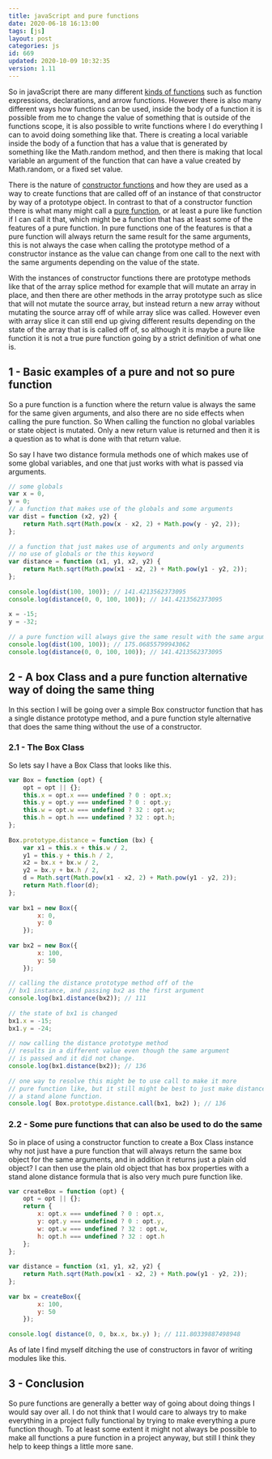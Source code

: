 ```yaml
---
title: javaScript and pure functions
date: 2020-06-18 16:13:00
tags: [js]
layout: post
categories: js
id: 669
updated: 2020-10-09 10:32:35
version: 1.11
---
```


So in javaScript there are many different [kinds of functions](/2019/12/16/js-function/) such as function expressions, declarations, and arrow functions. However there is also many different ways how functions can be used, inside the body of a function it is possible from me to change the value of something that is outside of the functions scope, it is also possible to write functions where I do everything I can to avoid doing something like that. There is creating a local variable inside the body of a function that has a value that is generated by something like the Math.random method, and then there is making that local variable an argument of the function that can have a value created by Math.random, or a fixed set value.

There is the nature of [constructor functions](/2019/02/27/js-javascript-constructor/) and how they are used as a way to create functions that are called off of an instance of that constructor by way of a prototype object. In contrast to that of a constructor function there is what many might call a [pure function](https://en.wikipedia.org/wiki/Pure_function), or at least a pure like function if I can call it that, which might be a function that has at least some of the features of a pure function. In pure functions one of the features is that a pure function will always return the same result for the same arguments, this is not always the case when calling the prototype method of a constructor instance as the value can change from one call to the next with the same arguments depending on the value of the state.

With the instances of constructor functions there are prototype methods like that of the array splice method for example that will mutate an array in place, and then there are other methods in the array prototype such as slice that will not mutate the source array, but instead return a new array without mutating the source array off of while array slice was called. However even with array slice it can still end up giving different results depending on the state of the array that is is called off of, so although it is maybe a pure like function it is not a true pure function going by a strict definition of what one is.

<!-- more -->

## 1 - Basic examples of a pure and not so pure function

So a pure function is a function where the return value is always the same for the same given arguments, and also there are no side effects when calling the pure function. So When calling the function no global variables or state object is mutated. Only a new return value is returned and then it is a question as to what is done with that return value.

So say I have two distance formula methods one of which makes use of some global variables, and one that just works with what is passed via arguments.

```js
// some globals
var x = 0,
y = 0;
// a function that makes use of the globals and some arguments
var dist = function (x2, y2) {
    return Math.sqrt(Math.pow(x - x2, 2) + Math.pow(y - y2, 2));
};
 
// a function that just makes use of arguments and only arguments
// no use of globals or the this keyword
var distance = function (x1, y1, x2, y2) {
    return Math.sqrt(Math.pow(x1 - x2, 2) + Math.pow(y1 - y2, 2));
};
 
console.log(dist(100, 100)); // 141.4213562373095
console.log(distance(0, 0, 100, 100)); // 141.4213562373095
 
x = -15;
y = -32;
 
// a pure function will always give the same result with the same arguments
console.log(dist(100, 100)); // 175.06855799943062
console.log(distance(0, 0, 100, 100)); // 141.4213562373095
```

## 2 - A box Class and a pure function alternative way of doing the same thing

In this section I will be going over a simple Box constructor function that has a single distance prototype method, and a pure function style alternative that does the same thing without the use of a constructor.

### 2.1 - The Box Class

So lets say I have a Box Class that looks like this.

```js
var Box = function (opt) {
    opt = opt || {};
    this.x = opt.x === undefined ? 0 : opt.x;
    this.y = opt.y === undefined ? 0 : opt.y;
    this.w = opt.w === undefined ? 32 : opt.w;
    this.h = opt.h === undefined ? 32 : opt.h;
};
 
Box.prototype.distance = function (bx) {
    var x1 = this.x + this.w / 2,
    y1 = this.y + this.h / 2,
    x2 = bx.x + bx.w / 2,
    y2 = bx.y + bx.h / 2,
    d = Math.sqrt(Math.pow(x1 - x2, 2) + Math.pow(y1 - y2, 2));
    return Math.floor(d);
};
 
var bx1 = new Box({
        x: 0,
        y: 0
    });
 
var bx2 = new Box({
        x: 100,
        y: 50
    });
 
// calling the distance prototype method off of the
// bx1 instance, and passing bx2 as the first argument
console.log(bx1.distance(bx2)); // 111
 
// the state of bx1 is changed
bx1.x = -15;
bx1.y = -24;
 
// now calling the distance prototype method
// results in a different value even though the same argument
// is passed and it did not change.
console.log(bx1.distance(bx2)); // 136
 
// one way to resolve this might be to use call to make it more
// pure function like, but it still might be best to just make distance
// a stand alone function.
console.log( Box.prototype.distance.call(bx1, bx2) ); // 136
```

### 2.2 - Some pure functions that can also be used to do the same

So in place of using a constructor function to create a Box Class instance why not just have a pure function that will always return the same box object for the same arguments, and in addition it returns just a plain old object? I can then use the plain old object that has box properties with a stand alone distance formula that is also very much pure function like.

```js
var createBox = function (opt) {
    opt = opt || {};
    return {
        x: opt.x === undefined ? 0 : opt.x,
        y: opt.y === undefined ? 0 : opt.y,
        w: opt.w === undefined ? 32 : opt.w,
        h: opt.h === undefined ? 32 : opt.h
    };
};
 
var distance = function (x1, y1, x2, y2) {
    return Math.sqrt(Math.pow(x1 - x2, 2) + Math.pow(y1 - y2, 2));
};
 
var bx = createBox({
        x: 100,
        y: 50
    });
 
console.log( distance(0, 0, bx.x, bx.y) ); // 111.80339887498948
```

As of late I find myself ditching the use of constructors in favor of writing modules like this.

## 3 - Conclusion

So pure functions are generally a better way of going about doing things I would say over all. I do not think that I would care to always try to make everything in a project fully functional by trying to make everything a pure function though. To at least some extent it might not always be possible to make all functions a pure function in a project anyway, but still I think they help to keep things a little more sane.